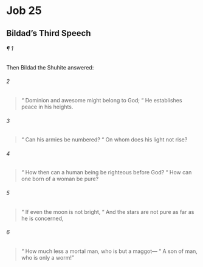 # Job 25
## Bildad’s Third Speech
###### ¶ 1
Then Bildad the Shuhite answered:
###### 2
>  “ Dominion and awesome might belong to God;
>  “ He establishes peace in his heights.
###### 3
>  “ Can his armies be numbered?
>  “ On whom does his light not rise?
###### 4
>  “ How then can a human being be righteous before God?
>  “ How can one born of a woman be pure?
###### 5
>  “ If even the moon is not bright,
>  “ And the stars are not pure as far as he is concerned,
###### 6
>  “ How much less a mortal man, who is but a maggot—
>  “ A son of man, who is only a worm!”
